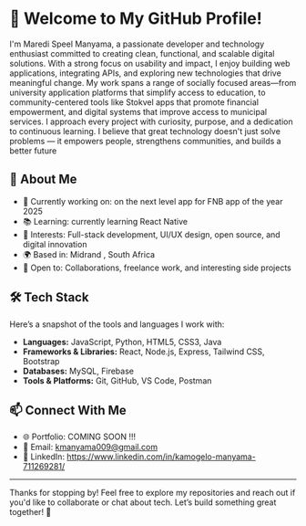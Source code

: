 # 👋 Welcome to My GitHub Profile!

I'm Maredi Speel Manyama, a passionate developer and technology enthusiast committed to creating clean, functional, and scalable digital solutions. With a strong focus on usability and impact, I enjoy building web applications, integrating APIs, and exploring new technologies that drive meaningful change. My work spans a range of socially focused areas—from university application platforms that simplify access to education, to community-centered tools like Stokvel apps that promote financial empowerment, and digital systems that improve access to municipal services. I approach every project with curiosity, purpose, and a dedication to continuous learning. I believe that great technology doesn't just solve problems — it empowers people, strengthens communities, and builds a better future

## 🚀 About Me

- 💼 Currently working on: on the next level app for FNB app of the year 2025
- 📚 Learning: currently learning React Native
- 🎯 Interests: Full-stack development, UI/UX design, open source, and digital innovation
- 🌍 Based in: Midrand , South Africa
- 🤝 Open to: Collaborations, freelance work, and interesting side projects

## 🛠️ Tech Stack

Here’s a snapshot of the tools and languages I work with:

- **Languages:** JavaScript, Python, HTML5, CSS3, Java
- **Frameworks & Libraries:** React, Node.js, Express, Tailwind CSS, Bootstrap
- **Databases:**  MySQL, Firebase
- **Tools & Platforms:** Git, GitHub, VS Code, Postman


## 📫 Connect With Me

- 🌐 Portfolio: COMING SOON !!!
- 📧 Email: kmanyama009@gmail.com
- 💼 LinkedIn: https://www.linkedin.com/in/kamogelo-manyama-711269281/

---

Thanks for stopping by! Feel free to explore my repositories and reach out if you'd like to collaborate or chat about tech. Let’s build something great together! 🚀
